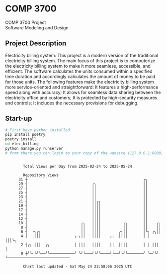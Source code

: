 # COMP 3700
COMP 3700 Project  
Software Modeling and Design
## Project Description
Electricity billing system: This project is a modern version of the traditional electricity billing system. The main focus of this project is to computerize the electricity billing system to make it more seamless, accessible, and efficient. The software calculates the units consumed within a specified time duration and accordingly calculates the amount of money to be paid for those units. The following features make the electricity billing system more service-oriented and straightforward: It features a high-performance speed along with accuracy; It allows for seamless data sharing between the electricity office and customers; It is protected by high-security measures and controls; It includes the necessary provisions for debugging.

## Start-up
```bash
# First have python installed
pip install poetry
poetry install
cd elec_billing
python manage.py runserver
# from there you can login to your copy of the website (127.0.0.1:8000), default creds are admin/admin
```

```

        Total Views per Day from 2025-02-24 to 2025-05-24

        Repository Views
      31 ┼                                                    ╭╮
      29 ┤                             ╭╮                     ││
      27 ┤                             ││                     ││
      25 ┤                             ││                     ││
      23 ┤                             ││                     ││
      21 ┤                             ││╭╮                   ││
      19 ┤                             ││││                   ││
      17 ┤                             ││││                   ││
      14 ┤                             ││││                   ││
      12 ┤                             ││││                   ││
      10 ┤                        ╭╮   ││││          ╭╮       ││    ╭╮
       8 ┤                        ││   ││││          ││       ││    ││
       6 ┤  ╭╮╭╮                  ││   ││││        ╭╮││       │╰╮ ╭╮││
       4 ┤  ││││               ╭─╮││   ││││    ╭╮  ││││       │ │ │││╰╮
       2 ┤╭╮││││  ╭╮           │ │││   ││││    ││  ││││       │ │ │││ │
       0 ┼╯╰╯╰╯╰──╯╰───────────╯ ╰╯╰───╯╰╯╰────╯╰──╯╰╯╰───────╯ ╰─╯╰╯ ╰────────────────────────────

        Chart last updated - Sat May 24 23:58:06 2025 UTC
        
```

